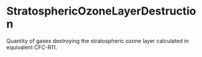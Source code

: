 StratosphericOzoneLayerDestruction
==================================

Quantity of gases destroying the stratospheric ozone layer calculated in equivalent CFC-R11.
